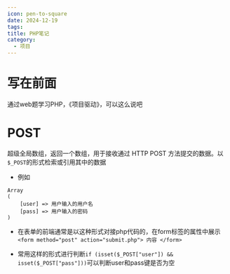```yaml
---
icon: pen-to-square
date: 2024-12-19
tags: 
title: PHP笔记
category:
  - 项目
---
```

# 写在前面
通过web题学习PHP，《项目驱动》，可以这么说吧

# POST
超级全局数组，返回一个数组，用于接收通过 HTTP POST 方法提交的数据。以`$_POST`的形式检索或引用其中的数据
- 例如
```
Array
(
    [user] => 用户输入的用户名
    [pass] => 用户输入的密码
)
```

- 在表单的前端通常是以这种形式对接php代码的，在form标签的属性中展示
  `<form method="post" action="submit.php"> 内容 </form>`

- 常用这样的形式进行判断`if (isset($_POST["user"]) && isset($_POST["pass"]))`可以判断user和pass键是否为空